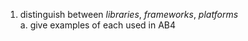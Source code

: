 1. distinguish between _libraries_, _frameworks_, _platforms_<br>
   a. give examples of each used in AB4